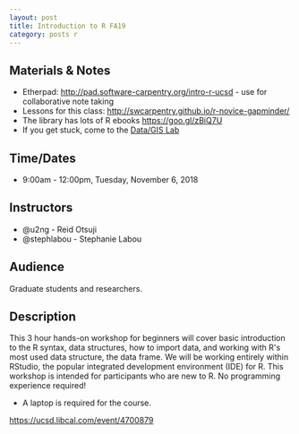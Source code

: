 ```yaml
---
layout: post
title: Introduction to R FA19
category: posts r
---
```


## Materials & Notes

* Etherpad: <http://pad.software-carpentry.org/intro-r-ucsd> - use for collaborative note taking
* Lessons for this class: <http://swcarpentry.github.io/r-novice-gapminder/>
* The library has lots of R ebooks <https://goo.gl/zBiQ7U>
* If you get stuck, come to the [Data/GIS Lab](http://ucsd.libguides.com/data-gis-lab)

## Time/Dates

* 9:00am - 12:00pm, Tuesday, November 6, 2018

## Instructors

* @u2ng - Reid Otsuji
* @stephlabou - Stephanie Labou  

## Audience

Graduate students and researchers.

## Description

This 3 hour hands-on workshop for beginners will cover basic introduction to the R syntax, data structures, how to import data, and working with R's most used data structure, the data frame. We will be working entirely within RStudio, the popular integrated development environment (IDE) for R. This workshop is intended for participants who are new to R. No programming experience required! 

* A laptop is required for the course.  

<https://ucsd.libcal.com/event/4700879>

